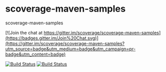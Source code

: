 scoverage-maven-samples
=======================

scoverage-maven-samples

[![Join the chat at https://gitter.im/scoverage/scoverage-maven-samples](https://badges.gitter.im/Join%20Chat.svg)](https://gitter.im/scoverage/scoverage-maven-samples?utm_source=badge&utm_medium=badge&utm_campaign=pr-badge&utm_content=badge)

[![Build Status](https://travis-ci.org/scoverage/scoverage-maven-samples.png?branch=master)](https://travis-ci.org/scoverage/scoverage-maven-samples)
[![Build Status](https://circleci.com/gh/scoverage/scoverage-maven-samples/tree/master.svg?&style=shield)](https://circleci.com/gh/scoverage/scoverage-maven-samples)


